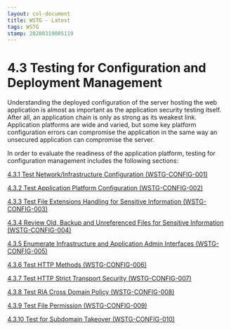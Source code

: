 ```yaml
---
layout: col-document
title: WSTG - Latest
tags: WSTG
stamp: 20200319005119
---
```

# 4.3 Testing for Configuration and Deployment Management

Understanding the deployed configuration of the server hosting the web application is almost as important as the application security testing itself. After all, an application chain is only as strong as its weakest link. Application platforms are wide and varied, but some key platform configuration errors can compromise the application in the same way an unsecured application can compromise the server.

In order to evaluate the readiness of the application platform, testing for configuration management includes the following sections:

[4.3.1 Test Network/Infrastructure Configuration (WSTG-CONFIG-001)](4.3.1_Test_Network_Infrastructure_Configuration_WSTG-CONFIG-001.md)

[4.3.2 Test Application Platform Configuration (WSTG-CONFIG-002)](4.3.2_Test_Application_Platform_Configuration_WSTG-CONFIG-002.md)

[4.3.3 Test File Extensions Handling for Sensitive Information (WSTG-CONFIG-003)](4.3.3_Test_File_Extensions_Handling_for_Sensitive_Information_WSTG-CONFIG-003.md)

[4.3.4 Review Old, Backup and Unreferenced Files for Sensitive Information (WSTG-CONFIG-004)](4.3.4_Review_Old_Backup_and_Unreferenced_Files_for_Sensitive_Information_WSTG-CONFIG-004.md)

[4.3.5 Enumerate Infrastructure and Application Admin Interfaces (WSTG-CONFIG-005)](4.3.5_Enumerate_Infrastructure_and_Application_Admin_Interfaces_WSTG-CONFIG-005.md)

[4.3.6 Test HTTP Methods (WSTG-CONFIG-006)](4.3.6_Test_HTTP_Methods_WSTG-CONFIG-006.md)

[4.3.7 Test HTTP Strict Transport Security (WSTG-CONFIG-007)](4.3.7_Test_HTTP_Strict_Transport_Security_WSTG-CONFIG-007.md)

[4.3.8 Test RIA Cross Domain Policy (WSTG-CONFIG-008)](4.3.8_Test_RIA_Cross_Domain_Policy_WSTG-CONFIG-008.md)

[4.3.9 Test File Permission (WSTG-CONFIG-009)](4.3.9_Test_File_Permission_WSTG-CONFIG-009.md)

[4.3.10 Test for Subdomain Takeover (WSTG-CONFIG-010)](4.3.10_Test_for_Subdomain_Takeover_WSTG-CONFIG-010.md)

